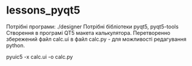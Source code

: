 # lessons_pyqt5
Потрібні програми:
    ./designer
Потрібні бібліотеки
    pyqt5, pyqt5-tools
Створення в програмі QT5 макета калькулятора.
Перетворенно збережений файл calc.ui в файл calc.py - для можливості редагування python.

pyuic5 -x calc.ui -o calc.py
